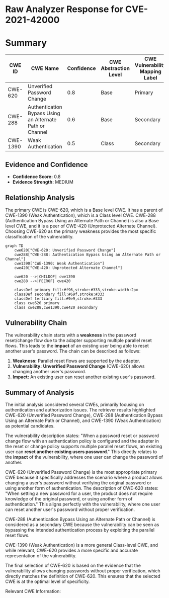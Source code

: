 # Raw Analyzer Response for CVE-2021-42000

# Summary
| CWE ID | CWE Name | Confidence | CWE Abstraction Level | CWE Vulnerability Mapping Label | CWE-Vulnerability Mapping Notes |
|---|---|---|---|---|---|
| CWE-620 | Unverified Password Change | 0.8 | Base | Primary | Allowed |
| CWE-288 | Authentication Bypass Using an Alternate Path or Channel | 0.6 | Base | Secondary | Allowed |
| CWE-1390 | Weak Authentication | 0.5 | Class | Secondary | Allowed-with-Review |

## Evidence and Confidence

*   **Confidence Score:** 0.8
*   **Evidence Strength:** MEDIUM

## Relationship Analysis
The primary CWE is CWE-620, which is a Base level CWE. It has a parent of CWE-1390 (Weak Authentication), which is a Class level CWE. CWE-288 (Authentication Bypass Using an Alternate Path or Channel) is also a Base level CWE, and it is a peer of CWE-420 (Unprotected Alternate Channel). Choosing CWE-620 as the primary weakness provides the most specific classification of the vulnerability.

```mermaid
graph TD
    cwe620["CWE-620: Unverified Password Change"]
    cwe288["CWE-288: Authentication Bypass Using an Alternate Path or Channel"]
    cwe1390["CWE-1390: Weak Authentication"]
    cwe420["CWE-420: Unprotected Alternate Channel"]
    
    cwe620 -->|CHILDOF| cwe1390
    cwe288 -->|PEEROF| cwe420
    
    classDef primary fill:#f96,stroke:#333,stroke-width:2px
    classDef secondary fill:#69f,stroke:#333
    classDef tertiary fill:#9e9,stroke:#333
    class cwe620 primary
    class cwe288,cwe1390,cwe420 secondary
```

## Vulnerability Chain
The vulnerability chain starts with a **weakness** in the password reset/change flow due to the adapter supporting multiple parallel reset flows. This leads to the **impact** of an existing user being able to reset another user's password. The chain can be described as follows:

1.  **Weakness:** Parallel reset flows are supported by the adapter.
2.  **Vulnerability:** **Unverified Password Change** (CWE-620) allows changing another user's password.
3.  **Impact:** An existing user can reset another existing user's password.

## Summary of Analysis
The initial analysis considered several CWEs, primarily focusing on authentication and authorization issues. The retriever results highlighted CWE-620 (Unverified Password Change), CWE-288 (Authentication Bypass Using an Alternate Path or Channel), and CWE-1390 (Weak Authentication) as potential candidates.

The vulnerability description states: "When a password reset or password change flow with an authentication policy is configured and the adapter in the reset or change policy supports multiple parallel reset flows, an existing user can **reset another existing users password**." This directly relates to the **impact** of the vulnerability, where one user can change the password of another.

CWE-620 (Unverified Password Change) is the most appropriate primary CWE because it specifically addresses the scenario where a product allows changing a user's password without verifying the original password or using another form of authentication. The description of CWE-620 states: "When setting a new password for a user, the product does not require knowledge of the original password, or using another form of authentication." This aligns perfectly with the vulnerability, where one user can reset another user's password without proper verification.

CWE-288 (Authentication Bypass Using an Alternate Path or Channel) is considered as a secondary CWE because the vulnerability can be seen as bypassing the intended authentication process by exploiting the parallel reset flows.

CWE-1390 (Weak Authentication) is a more general Class-level CWE, and while relevant, CWE-620 provides a more specific and accurate representation of the vulnerability.

The final selection of CWE-620 is based on the evidence that the vulnerability allows changing passwords without proper verification, which directly matches the definition of CWE-620. This ensures that the selected CWE is at the optimal level of specificity.

Relevant CWE Information: